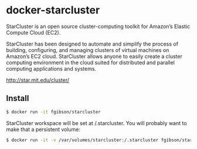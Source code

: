 # docker-starcluster
StarCluster is an open source cluster-computing toolkit for Amazon’s Elastic Compute Cloud (EC2).

StarCluster has been designed to automate and simplify the process of building, configuring, and managing clusters of virtual machines on Amazon’s EC2 cloud. StarCluster allows anyone to easily create a cluster computing environment in the cloud suited for distributed and parallel computing applications and systems.

http://star.mit.edu/cluster/

## Install

```bash
$ docker run -it fgibson/starcluster
```

StarCluster workspace will be set at /.starcluster. You will probably want to make that a persistent volume:

```bash
$ docker run -it -v /var/volumes/starcluster:/.starcluster fgibson/starcluster
```

